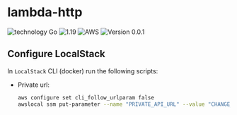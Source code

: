 # lambda-http

![technology Go](https://img.shields.io/badge/technology-go-blue.svg)
![1.19](https://img.shields.io/badge/go-1.19--mini-green.svg)
![AWS](https://img.shields.io/badge/infra-aws-orange)
![Version 0.0.1](https://img.shields.io/badge/version-0.0.1-green)

## Configure LocalStack

In `LocalStack` CLI (docker) run the following scripts:

- Private url: 
    ```bash
    aws configure set cli_follow_urlparam false
    awslocal ssm put-parameter --name "PRIVATE_API_URL" --value "CHANGE_IT" --type "SecureString"
    ```